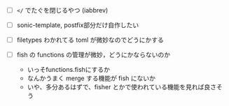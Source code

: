 - [ ] `</` でたぐを閉じるやつ (iabbrev)

- [ ] sonic-template, postfix部分だけ自作したい
- [ ] filetypes わかれてる toml が微妙なのでどうにかする
- [ ] fish の functions の管理が微妙，どうにかならないのか
  - いっそfunctions.fishにするか
  - なんかうまく merge する機能が fish にないか
  - いや、多分あるはずで、fisher とかで使われている機能を見れば良さそう

